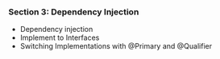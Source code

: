 ### Section 3: Dependency Injection
- Dependency injection  
- Implement to Interfaces  
- Switching Implementations with @Primary and @Qualifier  
